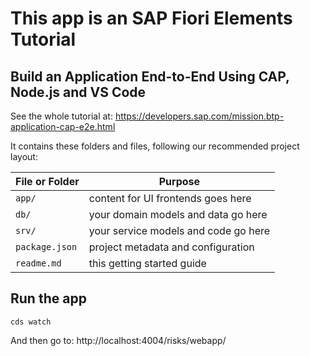 # This app is an SAP Fiori Elements Tutorial

## Build an Application End-to-End Using CAP, Node.js and VS Code

See the whole tutorial at: https://developers.sap.com/mission.btp-application-cap-e2e.html

It contains these folders and files, following our recommended project layout:

| File or Folder | Purpose                              |
| -------------- | ------------------------------------ |
| `app/`         | content for UI frontends goes here   |
| `db/`          | your domain models and data go here  |
| `srv/`         | your service models and code go here |
| `package.json` | project metadata and configuration   |
| `readme.md`    | this getting started guide           |

## Run the app

```
cds watch
```

And then go to: http://localhost:4004/risks/webapp/

